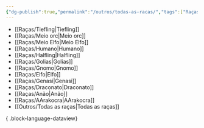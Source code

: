 ```yaml
---
{"dg-publish":true,"permalink":"/outros/todas-as-racas/","tags":["Raças"],"created":"2024-07-24T08:42:56.428-03:00"}
---
```



- [[Raças/Tiefling\|Tiefling]]
- [[Raças/Meio orc\|Meio orc]]
- [[Raças/Meio Elfo\|Meio Elfo]]
- [[Raças/Humano\|Humano]]
- [[Raças/Halfling\|Halfling]]
- [[Raças/Golias\|Golias]]
- [[Raças/Gnomo\|Gnomo]]
- [[Raças/Elfo\|Elfo]]
- [[Raças/Genasi\|Genasi]]
- [[Raças/Draconato\|Draconato]]
- [[Raças/Anão\|Anão]]
- [[Raças/AArakocra\|AArakocra]]
- [[Outros/Todas as raças\|Todas as raças]]

{ .block-language-dataview}
